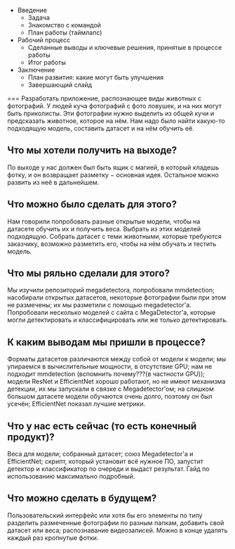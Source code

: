
* Введение
  + Задача
  + Знакомство с командой
  + План работы (таймлапс)
* Рабочий процесс
  + Сделанные выводы и ключевые решения, принятые в процессе работы
  + Итог работы
* Заключение
  + План развития: какие могут быть улучшения
  + Завершающий слайд

===
Разработать приложение, распознающее виды животных с фотографий. У людей куча фотографий с фото ловушек, и на них могут быть приколисты. Эти фотографии нужно выделить из общей кучи и предсказать животное, которое на нём. Нам надо было найти какую-то подходящую модель, составить датасет и на нём обучить её. 
## Что мы хотели получить на выходе?

По выходе у нас должен был быть ящик с магией, в который кладешь фотку, и он возвращает разметку $-$ основная идея. Остальное можно развить из неё в дальнейшем.
## Что можно было сделать для этого?

Нам говорили попробовать разные открытые модели, чтобы на датасете обучить их и получить веса. Выбрать из этих моделей подходящую. Собрать датасет с теми животными, которые требуются заказчику, возможно разметить его, чтобы на нём обучать и тестить модель.
## Что мы ряльно сделали для этого?

Мы изучили репозиторий megadetectora, попробовали mmdetection; насобирали открытых датасетов, некоторые фотографии были при этом не размечены; их мы разметили с помощью megadetector'a. Попробовали несколько моделей с сайта с MegaDetector'а, которые могли детектировать и классифицировать или же только детектировать.
## К каким выводам мы пришли в процессе?

Форматы датасетов различаются между собой от модели к модели; мы упираемся в вычислительные мощности, в отсутствие GPU; нам не подходит mmdetection (вспомнить почему???(в частности GPU)); модели ResNet и EfficientNet хорошо работают, но не имеют механизма детекции, их мы запускали в связке с Megadetector'ом; на слишком большом датасете модели обучаются очень долго, поэтому он был усечён; EfficientNet показал лучшие метрики.
## Что у нас есть сейчас (то есть конечный продукт)?

Веса для модели; собранный датасет; союз Megadetector'а и EfficientNet; скрипт, который установит всё нужное ПО, запустит детектор и классификатор по очереди и выдаст результат. Гайд по использованию максимально подробный.
## Что можно сделать в будущем?

Пользовательский интерфейс или хотя бы его элементы по типу разделить размеченные фотографии по разным папкам, добавить свой датасет или веса; распознавание видеозаписей. Можно в конце удалять каждый раз кропнутые фотки.
